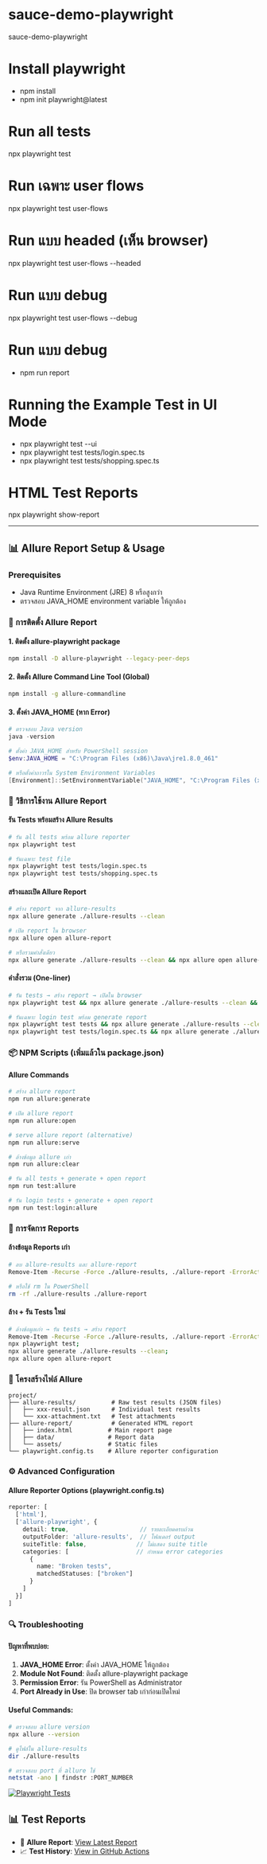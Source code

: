 # sauce-demo-playwright
sauce-demo-playwright

# Install playwright
- npm install
- npm init playwright@latest

# Run all tests
npx playwright test

# Run เฉพาะ user flows
npx playwright test user-flows

# Run แบบ headed (เห็น browser)
npx playwright test user-flows --headed

# Run แบบ debug
npx playwright test user-flows --debug

# Run แบบ debug
- npm run report

# Running the Example Test in UI Mode
- npx playwright test --ui
- npx playwright test tests/login.spec.ts
- npx playwright test tests/shopping.spec.ts


# HTML Test Reports
npx playwright show-report

---

## 📊 Allure Report Setup & Usage

### Prerequisites
- Java Runtime Environment (JRE) 8 หรือสูงกว่า
- ตรวจสอบ JAVA_HOME environment variable ให้ถูกต้อง

### 🔧 การติดตั้ง Allure Report

#### 1. ติดตั้ง allure-playwright package
```bash
npm install -D allure-playwright --legacy-peer-deps
```

#### 2. ติดตั้ง Allure Command Line Tool (Global)
```bash
npm install -g allure-commandline
```

#### 3. ตั้งค่า JAVA_HOME (หาก Error)
```powershell
# ตรวจสอบ Java version
java -version

# ตั้งค่า JAVA_HOME สำหรับ PowerShell session
$env:JAVA_HOME = "C:\Program Files (x86)\Java\jre1.8.0_461"

# หรือตั้งค่าถาวรใน System Environment Variables
[Environment]::SetEnvironmentVariable("JAVA_HOME", "C:\Program Files (x86)\Java\jre1.8.0_461", "Machine")
```

### 🚀 วิธีการใช้งาน Allure Report

#### รัน Tests พร้อมสร้าง Allure Results
```bash
# รัน all tests พร้อม allure reporter
npx playwright test

# รันเฉพาะ test file
npx playwright test tests/login.spec.ts
npx playwright test tests/shopping.spec.ts
```

#### สร้างและเปิด Allure Report
```bash
# สร้าง report จาก allure-results
npx allure generate ./allure-results --clean

# เปิด report ใน browser
npx allure open allure-report

# หรือรวมคำสั่งเดียว
npx allure generate ./allure-results --clean && npx allure open allure-report
```

#### คำสั่งรวม (One-liner)
```bash
# รัน tests → สร้าง report → เปิดใน browser
npx playwright test && npx allure generate ./allure-results --clean && npx allure open allure-report

# รันเฉพาะ login test พร้อม generate report
npx playwright test tests && npx allure generate ./allure-results --clean && npx allure open allure-report
npx playwright test tests/login.spec.ts && npx allure generate ./allure-results --clean && npx allure open allure-report
```

### 📦 NPM Scripts (เพิ่มแล้วใน package.json)

#### Allure Commands
```bash
# สร้าง allure report
npm run allure:generate

# เปิด allure report
npm run allure:open

# serve allure report (alternative)
npm run allure:serve

# ล้างข้อมูล allure เก่า
npm run allure:clear

# รัน all tests + generate + open report
npm run test:allure

# รัน login tests + generate + open report  
npm run test:login:allure
```

### 🧹 การจัดการ Reports

#### ล้างข้อมูล Reports เก่า
```bash
# ลบ allure-results และ allure-report
Remove-Item -Recurse -Force ./allure-results, ./allure-report -ErrorAction SilentlyContinue

# หรือใช้ rm ใน PowerShell
rm -rf ./allure-results ./allure-report
```

#### ล้าง + รัน Tests ใหม่
```bash
# ล้างข้อมูลเก่า → รัน tests → สร้าง report
Remove-Item -Recurse -Force ./allure-results, ./allure-report -ErrorAction SilentlyContinue; 
npx playwright test; 
npx allure generate ./allure-results --clean; 
npx allure open allure-report
```

### 📁 โครงสร้างไฟล์ Allure

```
project/
├── allure-results/          # Raw test results (JSON files)
│   ├── xxx-result.json      # Individual test results
│   └── xxx-attachment.txt   # Test attachments
├── allure-report/           # Generated HTML report
│   ├── index.html          # Main report page
│   ├── data/               # Report data
│   └── assets/             # Static files
└── playwright.config.ts    # Allure reporter configuration
```

### ⚙️ Advanced Configuration

#### Allure Reporter Options (playwright.config.ts)
```typescript
reporter: [
  ['html'],
  ['allure-playwright', {
    detail: true,                    // รายละเอียดครบถ้วน
    outputFolder: 'allure-results',  // โฟลเดอร์ output
    suiteTitle: false,              // ไม่แสดง suite title
    categories: [                   // กำหนด error categories
      {
        name: "Broken tests",
        matchedStatuses: ["broken"]
      }
    ]
  }]
]
```

### 🔍 Troubleshooting

#### ปัญหาที่พบบ่อย:
1. **JAVA_HOME Error**: ตั้งค่า JAVA_HOME ให้ถูกต้อง
2. **Module Not Found**: ติดตั้ง allure-playwright package
3. **Permission Error**: รัน PowerShell as Administrator
4. **Port Already in Use**: ปิด browser tab เก่าก่อนเปิดใหม่

#### Useful Commands:
```bash
# ตรวจสอบ allure version
npx allure --version

# ดูไฟล์ใน allure-results
dir ./allure-results

# ตรวจสอบ port ที่ allure ใช้
netstat -ano | findstr :PORT_NUMBER
```



[![Playwright Tests](https://github.com/wapplekwork/sauce-demo-playwright/actions/workflows/playwright.yml/badge.svg)](https://github.com/wapplekwork/sauce-demo-playwright/actions/workflows/playwright.yml)

## 📊 Test Reports
- 🔗 **Allure Report**: [View Latest Report](https://wapplekwork.github.io/sauce-demo-playwright/)
- 📈 **Test History**: [View in GitHub Actions](https://github.com/wapplekwork/sauce-demo-playwright/actions)

